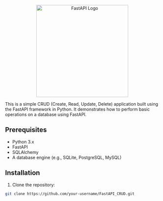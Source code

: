 <p align="center">
  <img src="https://fastapi.tiangolo.com/img/logo-margin/logo-teal.png" alt="FastAPI Logo" width="300" height=""600>
</p>


This is a simple CRUD (Create, Read, Update, Delete) application built using the FastAPI framework in Python. It demonstrates how to perform basic operations on a database using FastAPI.

## Prerequisites

- Python 3.x
- FastAPI
- SQLAlchemy
- A database engine (e.g., SQLite, PostgreSQL, MySQL)

## Installation

1. Clone the repository:

```bash
git clone https://github.com/your-username/FastAPI_CRUD.git
